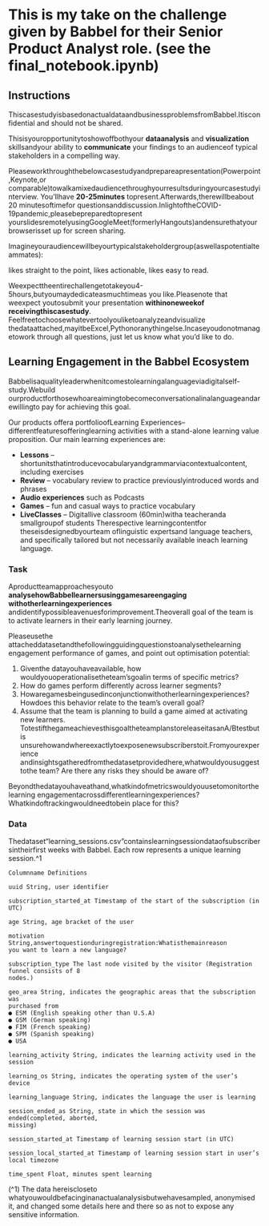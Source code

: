 # This is my take on the challenge given by Babbel for their Senior Product Analyst role. (see the final_notebook.ipynb)


## Instructions

ThiscasestudyisbasedonactualdataandbusinessproblemsfromBabbel.Itisconfidential
and should not be shared.

Thisisyouropportunitytoshowoffbothyour **dataanalysis** and **visualization** skillsandyour
ability to **communicate** your findings to an audienceof typical stakeholders in a compelling way.

Pleaseworkthroughthebelowcasestudyandprepareapresentation(Powerpoint,Keynote,or
comparable)towalkamixedaudiencethroughyourresultsduringyourcasestudyinterview.
You’llhave **20-25minutes** topresent.Afterwards,therewillbeabout 20 minutesoftimefor
questionsanddiscussion.InlightoftheCOVID-19pandemic,pleasebepreparedtopresent
yourslidesremotelyusingGoogleMeet(formerlyHangouts)andensurethatyourbrowserisset
up for screen sharing.

Imagineyouraudiencewillbeyourtypicalstakeholdergroup(aswellaspotentialteammates):

likes straight to the point, likes actionable, likes easy to read.

Weexpecttheentirechallengetotakeyou4-5hours,butyoumaydedicateasmuchtimeas
you like.Pleasenote that weexpect youtosubmit your presentation **withinoneweekof
receivingthiscasestudy**. Feelfreetochoosewhatevertoolyouliketoanalyzeandvisualize
thedataattached,mayitbeExcel,Pythonoranythingelse.Incaseyoudonotmanagetowork
through all questions, just let us know what you’d like to do.


## Learning Engagement in the Babbel Ecosystem

Babbelisaqualityleaderwhenitcomestolearningalanguageviadigitalself-study.Webuild
ourproductforthosewhoareaimingtobecomeconversationalinalanguageandarewillingto
pay for achieving this goal.

Our products offera portfolioofLearning Experiences– differentfeaturesofferinglearning
activities with a stand-alone learning value proposition. Our main learning experiences are:

- **Lessons** – shortunitsthatintroducevocabularyandgrammarviacontextualcontent,
    including exercises
- **Review** – vocabulary review to practice previouslyintroduced words and phrases
- **Audio experiences** such as Podcasts
- **Games** – fun and casual ways to practice vocabulary
- **LiveClasses** – Digitallive classroom (60min)witha teacheranda smallgroupof
    students
Therespective learningcontentfor theseisdesignedbyourteam oflinguistic expertsand
language teachers, and specifically tailored but not necessarily available ineach learning
language.

### Task

Aproductteamapproachesyouto **analysehowBabbellearnersusinggamesareengaging
withotherlearningexperiences** andidentifypossibleavenuesforimprovement.Theoverall
goal of the team is to activate learners in their early learning journey.

Pleaseusethe attacheddatasetandthefollowingguidingquestionstoanalysethelearning
engagement performance of games, and point out optimisation potential:

1. Giventhe datayouhaveavailable, how wouldyouoperationalisetheteam’sgoalin
    terms of specific metrics?
2. How do games perform differently across learner segments?
3. Howaregamesbeingusedinconjunctionwithotherlearningexperiences?Howdoes
    this behavior relate to the team’s overall goal?
4. Assume that the team is planning to build a game aimed at activating new learners.
    TotestifthegameachievesthisgoaltheteamplanstoreleaseitasanA/Btestbutis
    unsurehowandwhereexactlytoexposenewsubscriberstoit.Fromyourexperience
    andinsightsgatheredfromthedatasetprovidedhere,whatwouldyousuggesttothe
    team? Are there any risks they should be aware of?

Beyondthedatayouhaveathand,whatkindofmetricswouldyouusetomonitorthelearning
engagementacrossdifferentlearningexperiences?Whatkindoftrackingwouldneedtobein
place for this?


### Data

Thedataset“learning_sessions.csv”containslearningsessiondataofsubscribersintheirfirst
weeks with Babbel. Each row represents a unique learning session.^1

```
Columnname Definitions
```
```
uuid String, user identifier
```
```
subscription_started_at Timestamp of the start of the subscription (in UTC)
```
```
age String, age bracket of the user
```
```
motivation String,answertoquestionduringregistration:Whatisthemainreason
you want to learn a new language?
```
```
subscription_type The last node visited by the visitor (Registration funnel consists of 8
nodes.)
```
```
geo_area String, indicates the geographic areas that the subscription was
purchased from
● ESM (English speaking other than U.S.A)
● GSM (German speaking)
● FIM (French speaking)
● SPM (Spanish speaking)
● USA
```
```
learning_activity String, indicates the learning activity used in the session
```
```
learning_os String, indicates the operating system of the user’s device
```
```
learning_language String, indicates the language the user is learning
```
```
session_ended_as String, state in which the session was ended(completed, aborted,
missing)
```
```
session_started_at Timestamp of learning session start (in UTC)
```
```
session_local_started_at Timestamp of learning session start in user’s local timezone
```
```
time_spent Float, minutes spent learning
```
(^1) The data hereiscloseto whatyouwouldbefacinginanactualanalysisbutwehavesampled,
anonymised it, and changed some details here and there so as not to expose any sensitive information.


